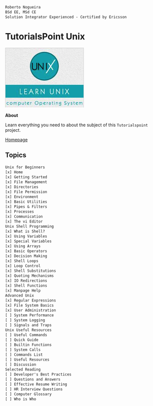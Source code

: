 ```
Roberto Nogueira  
BSd EE, MSd CE
Solution Integrator Experienced - Certified by Ericsson
```
# TutorialsPoint Unix

![tutorialspoint image](images/tutorialspoint.png)

**About**

Learn everything you need to about the subject of this `Tutorialspoint` project.

[Homepage](https://www.tutorialspoint.com/unix/index.htm)

## Topics
```
Unix for Beginners
[x] Home
[x] Getting Started
[x] File Management
[x] Directories
[x] File Permission
[x] Environment
[x] Basic Utilities
[x] Pipes & Filters
[x] Processes
[x] Communication
[x] The vi Editor
Unix Shell Programming
[x] What is Shell?
[x] Using Variables
[x] Special Variables
[x] Using Arrays
[x] Basic Operators
[x] Decision Making
[x] Shell Loops
[x] Loop Control
[x] Shell Substitutions
[x] Quoting Mechanisms
[x] IO Redirections
[x] Shell Functions
[x] Manpage Help
Advanced Unix
[x] Regular Expressions
[x] File System Basics
[x] User Administration
[ ] System Performance
[ ] System Logging
[ ] Signals and Traps
Unix Useful Resources
[ ] Useful Commands
[ ] Quick Guide
[ ] Builtin Functions
[ ] System Calls
[ ] Commands List
[ ] Useful Resources
[ ] Discussion
Selected Reading
[ ] Developer's Best Practices
[ ] Questions and Answers
[ ] Effective Resume Writing
[ ] HR Interview Questions
[ ] Computer Glossary
[ ] Who is Who
````
